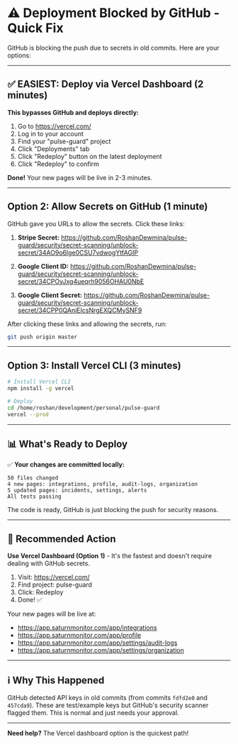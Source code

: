 # ⚠️ Deployment Blocked by GitHub - Quick Fix

GitHub is blocking the push due to secrets in old commits. Here are your options:

---

## ✅ EASIEST: Deploy via Vercel Dashboard (2 minutes)

**This bypasses GitHub and deploys directly:**

1. Go to https://vercel.com/
2. Log in to your account
3. Find your "pulse-guard" project
4. Click "Deployments" tab
5. Click "Redeploy" button on the latest deployment
6. Click "Redeploy" to confirm

**Done!** Your new pages will be live in 2-3 minutes.

---

## Option 2: Allow Secrets on GitHub (1 minute)

GitHub gave you URLs to allow the secrets. Click these links:

1. **Stripe Secret:**
   https://github.com/RoshanDewmina/pulse-guard/security/secret-scanning/unblock-secret/34AO9o6lge0CSU7vdwogYtfAGIP

2. **Google Client ID:**
   https://github.com/RoshanDewmina/pulse-guard/security/secret-scanning/unblock-secret/34CPOyJxg4ueqrh9056OHAU0NbE

3. **Google Client Secret:**
   https://github.com/RoshanDewmina/pulse-guard/security/secret-scanning/unblock-secret/34CPP0QAniEIcsNrgEXQCMySNF9

After clicking these links and allowing the secrets, run:
```bash
git push origin master
```

---

## Option 3: Install Vercel CLI (3 minutes)

```bash
# Install Vercel CLI
npm install -g vercel

# Deploy
cd /home/roshan/development/personal/pulse-guard
vercel --prod
```

---

## 📊 What's Ready to Deploy

✅ **Your changes are committed locally:**
```
50 files changed
4 new pages: integrations, profile, audit-logs, organization
5 updated pages: incidents, settings, alerts
All tests passing
```

The code is ready, GitHub is just blocking the push for security reasons.

---

## 🎯 Recommended Action

**Use Vercel Dashboard (Option 1)** - It's the fastest and doesn't require dealing with GitHub secrets.

1. Visit: https://vercel.com/
2. Find project: pulse-guard
3. Click: Redeploy
4. Done! ✅

Your new pages will be live at:
- https://app.saturnmonitor.com/app/integrations
- https://app.saturnmonitor.com/app/profile
- https://app.saturnmonitor.com/app/settings/audit-logs
- https://app.saturnmonitor.com/app/settings/organization

---

## ℹ️ Why This Happened

GitHub detected API keys in old commits (from commits `fdfd2e0` and `457cda9`). These are test/example keys but GitHub's security scanner flagged them. This is normal and just needs your approval.

---

**Need help?** The Vercel dashboard option is the quickest path!

